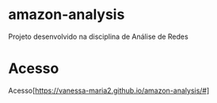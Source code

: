 # amazon-analysis
Projeto desenvolvido na disciplina de Análise de Redes

# Acesso
 Acesso[https://vanessa-maria2.github.io/amazon-analysis/#]